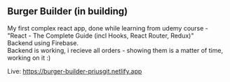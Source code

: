 ## Burger Builder (in building)

My first complex react app, done while learning from udemy course - "React - The Complete Guide (incl Hooks, React Router, Redux)"  
Backend using Firebase.  
Backend is working, i recieve all orders - showing them is a matter of time, working on it :)  

Live: https://burger-builder-priusgit.netlify.app

